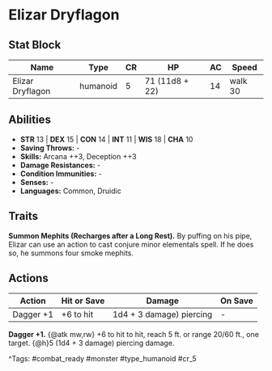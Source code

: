 # Elizar Dryflagon

## Stat Block

| Name | Type | CR | HP | AC | Speed |
|------|------|----|----|----|-------|
| Elizar Dryflagon | humanoid | 5 | 71 (11d8 + 22) | 14 | walk 30 |

## Abilities

- **STR** 13 | **DEX** 15 | **CON** 14 | **INT** 11 | **WIS** 18 | **CHA** 10
- **Saving Throws:** -  
- **Skills:** Arcana ++3, Deception ++3  
- **Damage Resistances:** -  
- **Condition Immunities:** -  
- **Senses:** -  
- **Languages:** Common, Druidic

## Traits

**Summon Mephits (Recharges after a Long Rest).** By puffing on his pipe, Elizar can use an action to cast conjure minor elementals spell. If he does so, he summons four smoke mephits.


## Actions

| Action | Hit or Save | Damage | On Save |
|--------|--------------|--------|----------|
| Dagger +1 | +6 to hit | 1d4 + 3 damage) piercing | - |

**Dagger +1.** {@atk mw,rw} +6 to hit to hit, reach 5 ft. or range 20/60 ft., one target. {@h}5 (1d4 + 3 damage) piercing damage.


^Tags: #combat_ready #monster #type_humanoid #cr_5